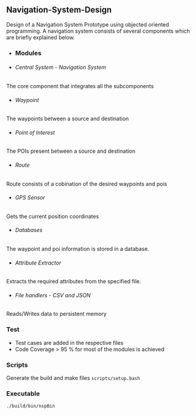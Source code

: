 ## Navigation-System-Design
Design of a Navigation System Prototype using objected oriented programming. A navigation system consists of several components which are briefly explained below.

+ ### Modules
+ ###### Central System - Navigation System
The core component that integrates all the subcomponents
+ ###### Waypoint
The waypoints between a source and destination
+  ###### Point of Interest
The POIs present between a source and destination
+ ###### Route
Route consists of a cobination of the desired waypoints and pois
+ ###### GPS Sensor
Gets the current position coordinates
+ ###### Databases
The waypoint and poi information is stored in a database.
+ ###### Attribute Extractor
Extracts the required attributes from the specified file.
+ ###### File handlers - CSV and JSON
Reads/Writes data to persistent memory

### Test
- Test cases are added in the respective files
- Code Coverage > 95 % for most of the modules is achieved

### Scripts
Generate the build and make files
`scripts/setup.bash`

### Executable
`./build/bin/nspBin`

